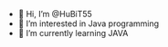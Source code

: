 - 👋 Hi, I’m @HuBiT55
- 👀 I’m interested in Java programming
- 🌱 I’m currently learning JAVA

<!---
HuBiT55/HuBiT55 is a ✨ special ✨ repository because its `README.md` (this file) appears on your GitHub profile.
You can click the Preview link to take a look at your changes.
--->
